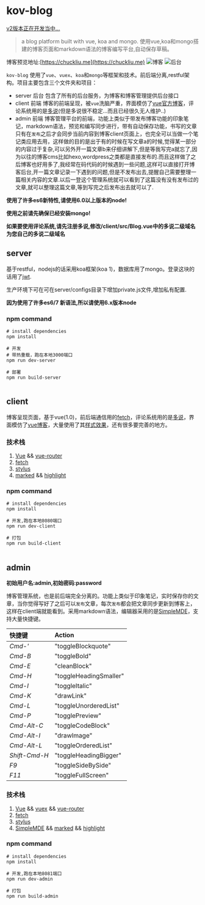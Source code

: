 # kov-blog
[v2版本正在开发当中...](https://github.com/Ma63d/kov-blog/tree/v2)

> a blog platform built with vue, koa and mongo. 使用vue,koa和mongo搭建的博客页面和markdown语法的博客编写平台,自动保存草稿。

博客预览地址:[https://chuckliu.me](https://chuckliu.me)
![博客](http://oddbl4fim.bkt.clouddn.com/QQ20160926-1@2x.png)
![后台](http://oddbl4fim.bkt.clouddn.com/QQ20160926-4.png)

`kov-blog` 使用了`vue`、`vuex`、`koa`和`mongo`等框架和技术。前后端分离,restful架构。项目主要包含三个文件夹和项目：

- server 后台 包含了所有的后台服务，为博客和博客管理提供后台接口
- client 前端 博客的前端呈现，被`vue`洗脑严重，界面模仿了[vue官方博客](http://v1.vuejs.org/blog/)，评论系统用的是[多说](http://duoshuo.com/)(但是多说很不稳定...而且已经很久无人维护..)
- admin  前端 博客管理平台的前端，功能上类似于带发布博客功能的印象笔记，markdown语法，预览和编写同步进行，带有自动保存功能，书写的文章只有在`发布`之后才会同步当前内容到博客client页面上，也完全可以当做一个笔记类应用去用，这样做的目的是出于有的时候在写文章a的时候,觉得某一部分的内容过于复杂,可以另外开一篇文章b来仔细讲解下,但是等我写完a就忘了,因为以往的博客cms比如hexo,wordpress之类都是直接发布的.而且这样做了之后博客也好用多了,我经常在码代码的时候遇到一些问题,这样可以直接打开博客后台,开一篇文章记录一下遇到的问题,但是不发布出去,提醒自己需要整理一篇相关内容的文章.以后一登这个管理系统就可以看到了这篇没有没有发布过的文章,就可以整理这篇文章,等到写完之后发布出去就可以了.

**使用了许多es6新特性,请使用6.0以上版本的node!**

**使用之前请先确保已经安装mongo!**

**如果要使用评论系统,请先注册多说,修改/client/src/Blog.vue中的多说二级域名为您自己的多说二级域名**


## server


基于restful，nodejs的话采用koa框架(koa 1)，数据库用了mongo。登录这块的话用了[jwt](https://jwt.io/introduction/).

生产环境下可在可在server/configs目录下增加private.js文件,增加私有配置.

**因为使用了许多es6/7 新语法,所以请使用6.x版本node**

### npm command

```
# install dependencies
npm install

# 开发
# 带热重载，跑在本地3000端口
npm run dev-server

# 部署
npm run build-server


```

## client

博客呈现页面，基于vue(1.0)，前后端通信用的[fetch](https://www.npmjs.com/package/whatwg-fetch)，评论系统用的是[多说](http://duoshuo.com/)，界面模仿了[vue博客](http://cn.vuejs.org/blog/)，大量使用了其[样式效果](https://github.com/vuejs/cn.vuejs.org)，还有很多要完善的地方。

### 技术栈
1.  [Vue](http://vuejs.org.cn) && [vue-router](https://github.com/vuejs/vue-router)
3.  [fetch](https://www.npmjs.com/package/whatwg-fetch)
4.  [stylus](http://stylus-lang.com/)
5.  [marked](https://github.com/chjj/marked) && [highlight](https://github.com/isagalaev/highlight.js)

### npm command

```
# install dependencies
npm install

# 开发,跑在本地8080端口
npm run dev-client

# 打包
npm run build-client


```


## admin

**初始用户名:admin,初始密码:password**

博客管理系统，也是前后端完全分离的。功能上类似于印象笔记，实时保存你的文章，当你觉得写好了之后可以`发布`文章，每次`发布`都会把文章同步更新到博客上，这样在client端就能看到。采用markdown语法，编辑器采用的是[SimpleMDE](https://github.com/NextStepWebs/simplemde-markdown-editor)，支持大量快捷键。

快捷键 | Action
:------- | :-----
*Cmd-'* | "toggleBlockquote"
*Cmd-B* | "toggleBold"
*Cmd-E* | "cleanBlock"
*Cmd-H* | "toggleHeadingSmaller"
*Cmd-I* | "toggleItalic"
*Cmd-K* | "drawLink"
*Cmd-L* | "toggleUnorderedList"
*Cmd-P* | "togglePreview"
*Cmd-Alt-C* | "toggleCodeBlock"
*Cmd-Alt-I* | "drawImage"
*Cmd-Alt-L* | "toggleOrderedList"
*Shift-Cmd-H* | "toggleHeadingBigger"
*F9* | "toggleSideBySide"
*F11* | "toggleFullScreen"

### 技术栈
1.  [Vue](http://vuejs.org.cn) && [vuex](https://github.com/vuejs/vuex) && [vue-router](https://github.com/vuejs/vue-router)
3.  [fetch](https://www.npmjs.com/package/whatwg-fetch)
4.  [stylus](http://stylus-lang.com/)
5.  [SimpleMDE](https://github.com/NextStepWebs/simplemde-markdown-editor) && [marked](https://github.com/chjj/marked) && [highlight](https://github.com/isagalaev/highlight.js)

### npm command

```
# install dependencies
npm install

# 开发,跑在本地8081端口
npm run dev-admin

# 打包
npm run build-admin

```

